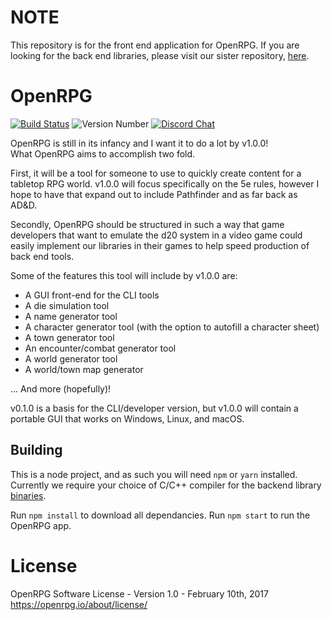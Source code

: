 # NOTE
This repository is for the front end application for OpenRPG. If you are looking for the back end libraries, please visit our sister repository, [here](https://github.com/incomingstick/OpenRPG).

# OpenRPG
[![Build Status](https://travis-ci.org/incomingstick/OpenRPG-App.svg?branch=master)](https://travis-ci.org/incomingstick/OpenRPG-App)
![Version Number](https://img.shields.io/badge/version-v0.5.1--dev-blue.svg)
[![Discord Chat](https://img.shields.io/badge/chat-on%20discord-7289da.svg)](https://discord.gg/xEwaYE5)

OpenRPG is still in its infancy and I want it to do a lot by v1.0.0!  
What OpenRPG aims to accomplish two fold.  

First, it will be a tool for someone to use to quickly create content
for a tabletop RPG world. v1.0.0 will focus specifically on the
5e rules, however I hope to have that expand out to include
Pathfinder and as far back as AD&D.

Secondly, OpenRPG should be structured in such a way that game developers
that want to emulate the d20 system in a video game could easily implement
our libraries in their games to help speed production of back end tools.

Some of the features this tool will include by v1.0.0 are:
- A GUI front-end for the CLI tools
- A die simulation tool
- A name generator tool
- A character generator tool (with the option to autofill a character sheet)
- A town generator tool
- An encounter/combat generator tool
- A world generator tool
- A world/town map generator

... And more (hopefully)!

v0.1.0 is a basis for the CLI/developer version, but v1.0.0 will contain a
portable GUI that works on Windows, Linux, and macOS.

## Building
This is a node project, and as such you will need `npm` or `yarn` installed. Currently we require your choice of C/C++ compiler for the backend library [binaries](https://github.com/incomingstick/OpenRPG).

Run `npm install` to download all dependancies.
Run `npm start` to run the OpenRPG app.


# License
OpenRPG Software License - Version 1.0 - February 10th, 2017 <https://openrpg.io/about/license/>
